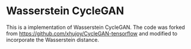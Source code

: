 # Wasserstein CycleGAN
This is a implementation of Wasserstein CycleGAN. The code was forked from https://github.com/xhujoy/CycleGAN-tensorflow and modified to incorporate the Wasserstein distance.

